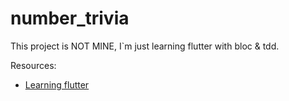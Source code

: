 # number_trivia

This project is NOT MINE, I`m just learning flutter with bloc & tdd.

Resources:
- [Learning flutter](https://youtu.be/dc3B_mMrZ-Q)
